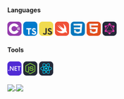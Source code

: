 #### Languages
<img height=32 src="https://github.com/tandpfun/skill-icons/raw/main/icons/CS.svg" /> <img height=32 src="https://github.com/tandpfun/skill-icons/raw/main/icons/TypeScript.svg" /> <img height=32 src ="https://github.com/tandpfun/skill-icons/raw/main/icons/JavaScript.svg" /> <img height=32 src="https://github.com/tandpfun/skill-icons/raw/main/icons/Swift.svg" /> <img height=32 src="https://github.com/tandpfun/skill-icons/raw/main/icons/CSS.svg" /> <img height=32 src="https://github.com/tandpfun/skill-icons/raw/main/icons/HTML.svg" /> <img height=32 src="https://github.com/tandpfun/skill-icons/raw/main/icons/GraphQL-Dark.svg" />

#### Tools
<img height=32 src="https://github.com/tandpfun/skill-icons/raw/main/icons/DotNet.svg" /> <img height=32 src="https://github.com/tandpfun/skill-icons/raw/main/icons/NodeJS-Dark.svg" /> <img height=32 src="https://github.com/tandpfun/skill-icons/raw/main/icons/React-Dark.svg" />


<a href="https://github.com/anuraghazra/github-readme-stats">
  <img height=150 align="center" src="https://github-readme-stats.vercel.app/api/top-langs/?username=Peekaey&theme=transparent&layout=compact&langs_count=6" />
</a>
<a href="https://github.com/anuraghazra/github-readme-stats">
  <img height=150 align="center" src="https://github-readme-stats.vercel.app/api?username=Peekaey&show_icons=true&theme=transparent&hide_rank=true&card_width=320&" />
</a>


> 

<!--
**Peekaayy/Peekaayy** is a ✨ _special_ ✨ repository because its `README.md` (this file) appears on your GitHub profile.


Here are some ideas to get you started:

- 🔭 I’m currently working on ...
- 🌱 I’m currently learning ...
- 👯 I’m looking to collaborate on ...
- 🤔 I’m looking for help with ...
- 💬 Ask me about ...
- 📫 How to reach me: ...
- 😄 Pronouns: ...
- ⚡ Fun fact: ...
-->

